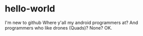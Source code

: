 # hello-world
I'm new to github
Where y'all my android programmers at?
And programmers who like drones (Quads)?
None? OK.
